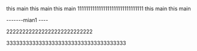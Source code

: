 
this main
this main
this main
1111111111111111111111111111111
this main
this main


-------mian1 ----

222222222222222222222222222

3333333333333333333333333333333333333
